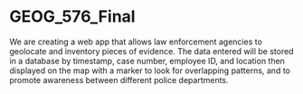 # GEOG_576_Final
We are creating a web app that allows law enforcement agencies to geolocate and inventory pieces of evidence.  The data entered will be stored in a database by timestamp, case number, employee ID, and location then displayed on the map with a marker to look for overlapping patterns, and to promote awareness between different police departments.
